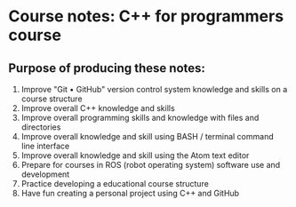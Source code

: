 #  Course notes: C++ for programmers course

## Purpose of producing these notes:

1. Improve "Git • GitHub" version control system knowledge and skills on a course structure
2. Improve overall C++ knowledge and skills
3. Improve overall programming skills and knowledge with files and directories
4. Improve overall knowledge and skill using BASH / terminal command line interface
5. Improve overall knowledge and skill using the Atom text editor
5. Prepare for courses in ROS (robot operating system) software use and development
6. Practice developing a educational course structure
7. Have fun creating a personal project using C++ and GitHub
